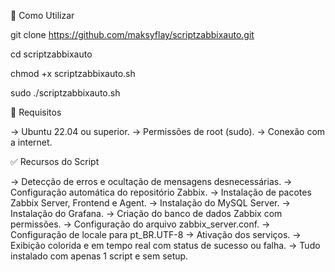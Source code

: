 📂 Como Utilizar

git clone https://github.com/maksyflay/scriptzabbixauto.git

cd scriptzabbixauto

chmod +x scriptzabbixauto.sh

sudo ./scriptzabbixauto.sh


🔧 Requisitos

→ Ubuntu 22.04 ou superior.
→ Permissões de root (sudo).
→ Conexão com a internet.


✅ Recursos do Script

→ Detecção de erros e ocultação de mensagens desnecessárias.
→ Configuração automática do repositório Zabbix.
→ Instalação de pacotes Zabbix Server, Frontend e Agent.
→ Instalação do MySQL Server.
→ Instalação do Grafana.
→ Criação do banco de dados Zabbix com permissões.
→ Configuração do arquivo zabbix_server.conf.
→ Configuração de locale para pt_BR.UTF-8
→ Ativação dos serviços.
→ Exibição colorida e em tempo real com status de sucesso ou falha.
→ Tudo instalado com apenas 1 script e sem setup.
